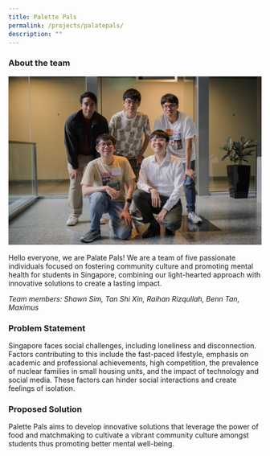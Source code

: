 ```yaml
---
title: Palette Pals
permalink: /projects/palatepals/
description: ""
---
```

### About the team
![](/images/palate%20pals.jpg)

Hello everyone, we are Palate Pals! We are a team of five passionate individuals focused on fostering community culture and promoting mental health for students in Singapore, combining our light-hearted approach with innovative solutions to create a lasting impact.

*Team members: Shawn Sim, Tan Shi Xin, Raihan Rizqullah, Benn Tan, Maximus*


### Problem Statement
Singapore faces social challenges, including loneliness and disconnection. Factors contributing to this include the fast-paced lifestyle, emphasis on academic and professional achievements, high competition, the prevalence of nuclear families in small housing units, and the impact of technology and social media. These factors can hinder social interactions and create feelings of isolation.

### Proposed Solution
Palette Pals aims to develop innovative solutions that leverage the power of food and matchmaking to cultivate a vibrant community culture amongst students thus promoting better mental well-being.